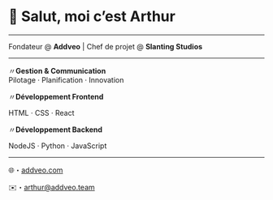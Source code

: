 # 👋 Salut, moi c’est **Arthur**

---

Fondateur @ **Addveo** | Chef de projet @ **Slanting Studios**

---

〃**Gestion & Communication**  
 Pilotage · Planification · Innovation  

〃**Développement Frontend**  

HTML · CSS · React 

〃**Développement Backend**

NodeJS · Python · JavaScript  
 
---

🌐・[addveo.com](https://addveo.com) 

✉️・arthur@addveo.team
